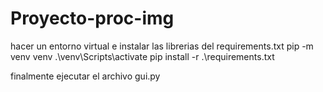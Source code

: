 # Proyecto-proc-img
hacer un entorno virtual e instalar las librerias del requirements.txt
pip -m venv venv
.\venv\Scripts\activate
pip install -r .\requirements.txt

finalmente ejecutar el archivo gui.py